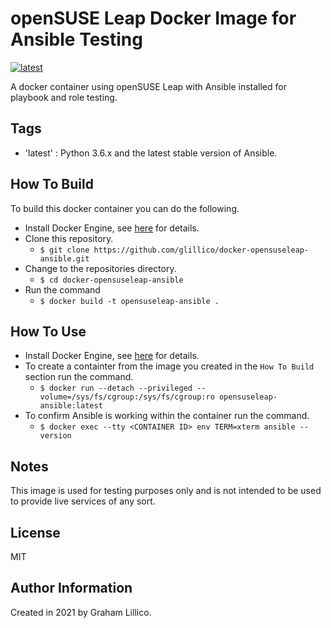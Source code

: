 # openSUSE Leap Docker Image for Ansible Testing

[![latest](https://github.com/glillico/docker-opensuseleap-ansible/workflows/latest/badge.svg)](https://github.com/glillico/docker-opensuseleap-ansible/actions?query=workflow%3Alatest)

A docker container using openSUSE Leap with Ansible installed for playbook and role testing.

## Tags

  - 'latest'  : Python 3.6.x and the latest stable version of Ansible.

## How To Build

To build this docker container you can do the following.

  - Install Docker Engine, see [here](https://docs.docker.com/engine/install/) for details.
  - Clone this repository.
    - `$ git clone https://github.com/glillico/docker-opensuseleap-ansible.git`
  - Change to the repositories directory.
    - `$ cd docker-opensuseleap-ansible`
  - Run the command
    - `$ docker build -t opensuseleap-ansible .`

## How To Use

  - Install Docker Engine, see [here](https://docs.docker.com/engine/install/) for details.
  - To create a containter from the image you created in the `How To Build` section run the command.
    - `$ docker run --detach --privileged --volume=/sys/fs/cgroup:/sys/fs/cgroup:ro opensuseleap-ansible:latest`
  - To confirm Ansible is working within the container run the command.
    - `$ docker exec --tty <CONTAINER ID> env TERM=xterm ansible --version`

## Notes

This image is used for testing purposes only and is not intended to be used to provide live services of any sort.

## License

MIT

## Author Information

Created in 2021 by Graham Lillico.

